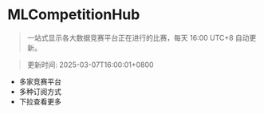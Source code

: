 # MLCompetitionHub

> 一站式显示各大数据竞赛平台正在进行的比赛，每天 16:00 UTC+8 自动更新。
  
> 更新时间: 2025-03-07T16:00:01+0800 

* 多家竞赛平台
* 多种订阅方式
* 下拉查看更多